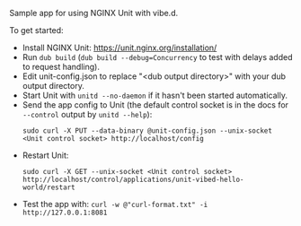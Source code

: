 Sample app for using NGINX Unit with vibe.d.

To get started:  
- Install NGINX Unit: https://unit.nginx.org/installation/
- Run `dub build` (`dub build --debug=Concurrency` to test with delays added to request handling).
- Edit unit-config.json to replace "\<dub output directory\>" with your dub output directory.
- Start Unit with `unitd --no-daemon` if it hasn't been started automatically.
- Send the app config to Unit (the default control socket is in the docs for `--control` output by `unitd --help`):  
  ```shell
  sudo curl -X PUT --data-binary @unit-config.json --unix-socket <Unit control socket> http://localhost/config
  ```
- Restart Unit:  
  ```shell
  sudo curl -X GET --unix-socket <Unit control socket> http://localhost/control/applications/unit-vibed-hello-world/restart
  ```
- Test the app with: `curl -w @"curl-format.txt" -i http://127.0.0.1:8081`